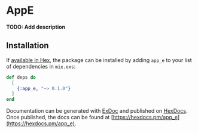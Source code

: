 # AppE

**TODO: Add description**

## Installation

If [available in Hex](https://hex.pm/docs/publish), the package can be installed
by adding `app_e` to your list of dependencies in `mix.exs`:

```elixir
def deps do
  [
    {:app_e, "~> 0.1.0"}
  ]
end
```

Documentation can be generated with [ExDoc](https://github.com/elixir-lang/ex_doc)
and published on [HexDocs](https://hexdocs.pm). Once published, the docs can
be found at [https://hexdocs.pm/app_e](https://hexdocs.pm/app_e).

